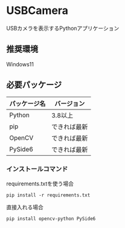 # USBCamera
USBカメラを表示するPythonアプリケーション

## 推奨環境
  Windows11

## 必要パッケージ
  |  パッケージ名  |  バージョン  |
  |  ---  |  ---  |
  |  Python  |  3.8以上  |
  |  pip  |  できれば最新  |
  |  OpenCV  |  できれば最新  |
  |  PySide6  |  できれば最新  |

### インストールコマンド
  requirements.txtを使う場合
  ```
  pip install -r requirements.txt
  ```

  直接入れる場合  
  ```
  pip install opencv-python PySide6
  ```
  
